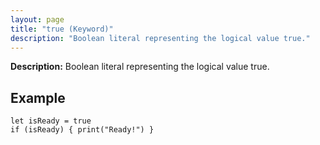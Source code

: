 ```yaml
---
layout: page
title: "true (Keyword)"
description: "Boolean literal representing the logical value true."
---
```


**Description:** Boolean literal representing the logical value true.

## Example

```osprey
let isReady = true
if (isReady) { print("Ready!") }
```
